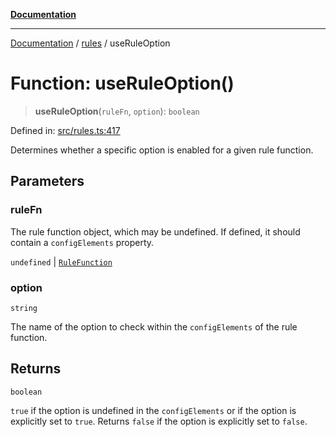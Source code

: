 [**Documentation**](../../README.md)

***

[Documentation](../../README.md) / [rules](../README.md) / useRuleOption

# Function: useRuleOption()

> **useRuleOption**(`ruleFn`, `option`): `boolean`

Defined in: [src/rules.ts:417](https://github.com/Christian-Me/folder-to-tags-plugin/blob/a733ed2c2245ed051659b6c3e9c71ef47c30835a/src/rules.ts#L417)

Determines whether a specific option is enabled for a given rule function.

## Parameters

### ruleFn

The rule function object, which may be undefined. If defined, it should contain a `configElements` property.

`undefined` | [`RuleFunction`](../interfaces/RuleFunction.md)

### option

`string`

The name of the option to check within the `configElements` of the rule function.

## Returns

`boolean`

`true` if the option is undefined in the `configElements` or if the option is explicitly set to `true`.
         Returns `false` if the option is explicitly set to `false`.
